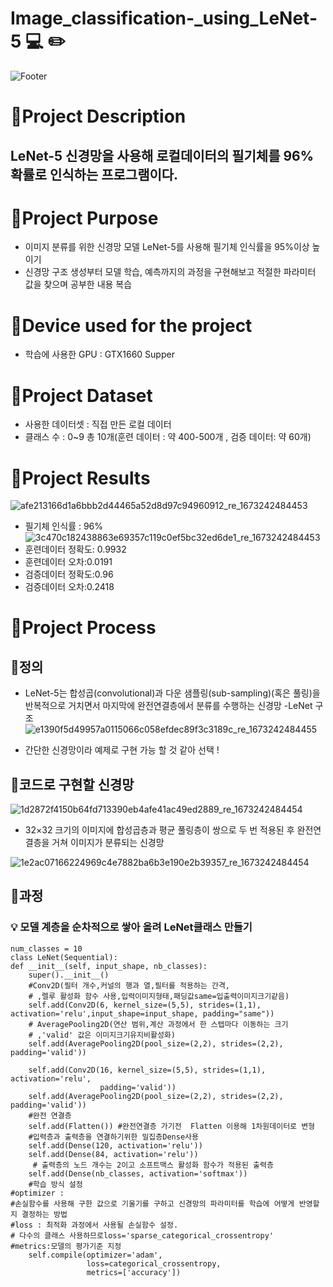 # Image_classification-_using_LeNet-5 :computer:  :pencil2:
![Footer](https://capsule-render.vercel.app/api?type=waving&color=auto&height=200&section=footer)

# :pushpin:Project Description
LeNet-5 신경망을 사용해 로컬데이터의 필기체를 96%확률로 인식하는 프로그램이다.
-----------------------------------------------------------

# :pushpin:Project Purpose
- 이미지 분류를 위한 신경망 모델 LeNet-5를 사용해 필기체 인식률을 95%이상 높이기
- 신경망 구조 생성부터 모델 학습, 예측까지의 과정을 구현해보고 적절한 파라미터 값을 찾으며 공부한 내용 복습

# :pushpin:Device used for the project
- 학습에 사용한 GPU : GTX1660 Supper

# :pushpin:Project Dataset
- 사용한 데이터셋 : 직접 만든 로컬 데이터
- 클래스 수 : 0~9 총 10개(훈련 데이터 : 약 400-500개 , 검증 데이터: 약 60개)

# :pushpin:Project Results
![afe213166d1a6bbb2d44465a52d8d97c94960912_re_1673242484453](https://user-images.githubusercontent.com/105347300/211253351-b02c9ef4-9275-419d-a556-a26afc951867.png)
- 필기체 인식률 : 96%
![3c470c182438863e69357c119c0ef5bc32ed6de1_re_1673242484453](https://user-images.githubusercontent.com/105347300/211253417-19712100-0453-4bf5-a87d-d97a7f9b03e9.png)
- 훈련데이터 정확도: 0.9932
- 훈련데이터 오차:0.0191
- 검증데이터 정확도:0.96
- 검증데이터 오차:0.2418

# :pushpin:Project Process

## :loudspeaker:정의
- LeNet-5는 합성곱(convolutional)과 다운 샘플링(sub-sampling)(혹은 풀링)을 반복적으로 거치면서 마지막에 완전연결층에서 분류를 수행하는 신경망
-LeNet 구조
![e1390f5d49957a0115066c058efdec89f3c3189c_re_1673242484455](https://user-images.githubusercontent.com/105347300/211254579-e2d5ef45-7872-4d00-941a-ee69929af675.png)

- 간단한 신경망이라 예제로 구현 가능 할 것 같아 선택 !

## :loudspeaker:코드로 구현할 신경망
![1d2872f4150b64fd713390eb4afe41ac49ed2889_re_1673242484454](https://user-images.githubusercontent.com/105347300/211254676-b6d17385-bd8c-4135-945a-48eb9fecd425.png)
- 32×32 크기의 이미지에 합성곱층과 평균 풀링층이 쌍으로 두 번 적용된 후 완전연결층을 거쳐 이미지가 분류되는 신경망

![1e2ac07166224969c4e7882ba6b3e190e2b39357_re_1673242484454](https://user-images.githubusercontent.com/105347300/211254746-9cf88006-65e0-4ed0-993b-86a6358d9798.png)

## :loudspeaker:과정

### :bulb: 모델 계층을 순차적으로 쌓아 올려 LeNet클래스 만들기


    num_classes = 10
    class LeNet(Sequential):
    def __init__(self, input_shape, nb_classes): 
        super().__init__()
        #Conv2D(필터 개수,커널의 행과 열,필터를 적용하는 간격,
        # ,렐루 활성화 함수 사용,입력이미지형태,패딩값same=입출력이미지크기같음)
        self.add(Conv2D(6, kernel_size=(5,5), strides=(1,1), activation='relu',input_shape=input_shape, padding="same")) 
        # AveragePooling2D(연산 범위,계산 과정에서 한 스텝마다 이동하는 크기
        # ,'valid' 값은 이미지크기유지비활성화)                        
        self.add(AveragePooling2D(pool_size=(2,2), strides=(2,2), padding='valid')) 
 
        self.add(Conv2D(16, kernel_size=(5,5), strides=(1,1), activation='relu',
                        padding='valid'))
        self.add(AveragePooling2D(pool_size=(2,2), strides=(2,2), padding='valid'))
        #완전 연결층
        self.add(Flatten()) #완전연결층 가기전  Flatten 이용해 1차원데이터로 변형
        #입력층과 출력층을 연결하기위한 밀집층Dense사용 
        self.add(Dense(120, activation='relu'))
        self.add(Dense(84, activation='relu'))
         # 출력층의 노드 개수는 2이고 소프트맥스 활성화 함수가 적용된 출력층   
        self.add(Dense(nb_classes, activation='softmax'))
        #학습 방식 설정
    #optimizer : 
    #손실함수를 사용해 구한 값으로 기울기를 구하고 신경망의 파라미터를 학습에 어떻게 반영할지 결정하는 방법
    #loss : 최적화 과정에서 사용될 손실함수 설정.
    # 다수의 클래스 사용하므로loss='sparse_categorical_crossentropy'
    #metrics:모델의 평가기준 지정
        self.compile(optimizer='adam',
                     loss=categorical_crossentropy,
                     metrics=['accuracy'])



